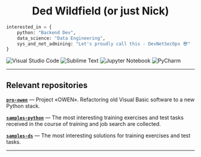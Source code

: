 <h1 align="center">Ded Wildfield (or just Nick)</h1>

```python
interested_in = {
    python: "Backend Dev",
    data_science: "Data Engineering",
    sys_and_net_admining: "Let's proudly call this - DevNetSecOps 😎"
}
```

![Visual Studio Code](https://img.shields.io/badge/Visual%20Studio%20Code-0078d7.svg?style=plastic&logo=visual-studio-code&logoColor=white)
![Sublime Text](https://img.shields.io/badge/sublime_text-%23575757.svg?style=plastic&logo=sublime-text&logoColor=important)
![Jupyter Notebook](https://img.shields.io/badge/jupyter-%23FA0F00.svg?style=plastic&logo=jupyter&logoColor=white)
![PyCharm](https://img.shields.io/badge/pycharm-143?style=plastic&logo=pycharm&logoColor=black&color=black&labelColor=green)

----

## Relevant repositories ##

[**`pro-owen`**](https://github.com/wildfielded/pro-owen)&nbsp;&mdash;
Project &laquo;OWEN&raquo;. Refactoring old Visual Basic software to a new
Python stack.

[**`samples-python`**](https://github.com/wildfielded/samples-python)&nbsp;&mdash;
The most interesting training exercises and test tasks received in the course of
training and job search are collected.

[**`samples-ds`**](https://github.com/wildfielded/samples-ds)&nbsp;&mdash;
The most interesting solutions for training exercises and test tasks.

----
